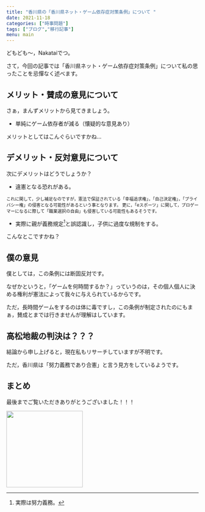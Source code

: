 ```yaml
---
title: "香川県の「香川県ネット・ゲーム依存症対策条例」について "
date: 2021-11-18
categories: ["時事問題"]
tags: ["ブログ","移行記事"]
menu: main
---
```

<!--more-->
どもども～，Nakataiでつ。

さて，今回の記事では「香川県ネット・ゲーム依存症対策条例」について私の思ったことを忌憚なく述べます。


## メリット・賛成の意見について

さぁ，まんずメリットから見てきましょう。

* 単純にゲーム依存者が減る（懐疑的な意見あり）

メリットとしてはこんぐらいですかね...

## デメリット・反対意見について

次にデメリットはどうでしょうか？


* 違憲となる恐れがある。

<span style="font-size: 80%">
  これに関して，少し補足なのですが，憲法で保証されている「幸福追求権」，「自己決定権」，「プライバシー権」の侵害となる可能性があるという事となります。
  更に，「eスポーツ」に関して，プロゲーマーになるに際して「職業選択の自由」も侵害している可能性もあるそうです。
</span>

* 実際に親が義務規定[^1]と誤認識し，子供に過度な規制をする。

[^1]:実際は努力義務。

こんなとこですかね？

## 僕の意見

僕としては，この条例には断固反対です。

なぜかというと，「ゲームを何時間するか？」っていうのは，その個人個人に決める権利が憲法によって我々に与えられているからです。

ただ，長時間ゲームをするのは体に毒ですし，この条例が制定されたのにもまぁ，賛成とまでは行きませんが理解はしています。

## 高松地裁の判決は？？？

結論から申し上げると，現在私もリサーチしていますが不明です。

ただ，香川県は「努力義務であり合憲」と言う見方をしているようです。

## まとめ

最後までご覧いただきありがとうございました！！！

<img src="https://i.imgur.com/NA6RKr1.png" width="200">

<Disqus>
